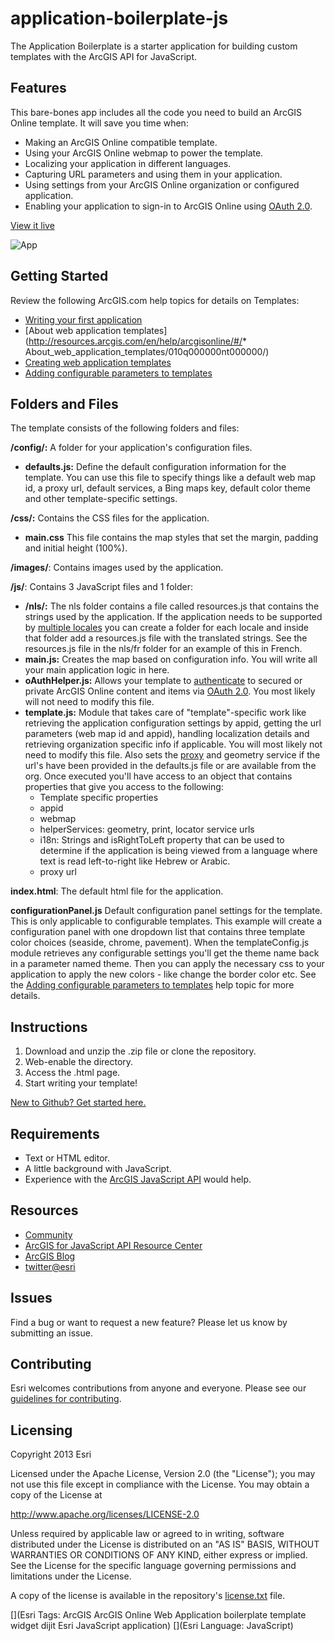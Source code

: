 # application-boilerplate-js

The Application Boilerplate is a starter application for building custom templates with the ArcGIS API for JavaScript.

## Features
This bare-bones app includes all the code you need to build an ArcGIS Online template. It will save you time when:

*	Making an ArcGIS Online compatible template.
*	Using your ArcGIS Online webmap to power the template.
*	Localizing your application in different languages.
*	Capturing URL parameters and using them in your application.
*	Using settings from your ArcGIS Online organization or configured application.
*	Enabling your application to sign-in to ArcGIS Online using [OAuth 2.0](http://oauth.net/2/).

[View it live](http://esri.github.io/application-boilerplate-js/application_boilerplate/)

![App](https://raw.github.com/Esri/application-boilerplate-js/master/application_boilerplate/images/thumb.png)

## Getting Started

Review the following ArcGIS.com help topics for details on Templates:

*	[Writing your first application](https://developers.arcgis.com/en/javascript/jstutorials/intro_firstmap_amd.html)
*   [About web application templates](http://resources.arcgis.com/en/help/arcgisonline/#/*   About_web_application_templates/010q000000nt000000/)
*   [Creating web application templates](http://resources.arcgis.com/en/help/arcgisonline/#/Creating_web_application_templates/010q00000072000000)
*   [Adding configurable parameters to templates](http://resources.arcgis.com/en/help/arcgisonline/#/Adding_configurable_parameters_to_templates/010q000000ns000000/)

## Folders and Files

The template consists of the following folders and files:

**/config/:** A folder for your application's configuration files. 

*   **defaults.js:** Define the default configuration information for the template. You can use this file to specify things like a default web map id, a proxy url, default services, a Bing maps key, default color theme and other template-specific settings.
 
**/css/:** Contains the CSS files for the application.

*	**main.css** This file contains the map styles that set the margin, padding and initial height (100%).

**/images/**: Contains images used by the application.

**/js/**: Contains 3 JavaScript files and 1 folder:

*   **/nls/:** The nls folder contains a file called resources.js that contains the strings used by the application. If the application needs to be supported by [multiple locales](https://developers.arcgis.com/en/javascript/jshelp/localization.html) you can create a folder for each locale and inside that folder add a resources.js file with the translated strings. See the resources.js file in the nls/fr folder for an example of this in French.
*   **main.js:** Creates the map based on configuration info. You will write all your main application logic in here.
*   **oAuthHelper.js:** Allows your template to [authenticate](https://developers.arcgis.com/en/authentication/) to secured or private ArcGIS Online content and items via [OAuth 2.0](http://oauth.net/2/). You most likely will not need to modify this file.
*   **template.js:** Module that takes care of "template"-specific work like retrieving the application configuration settings by appid, getting the url parameters (web map id and appid), handling localization details and retrieving organization specific info if applicable. You will most likely not need to modify this file. Also sets the [proxy](https://developers.arcgis.com/en/javascript/jshelp/ags_proxy.html) and geometry service if the url's have been provided in the defaults.js file or are available from the org. Once executed you'll have access to an object that contains properties that give you access to the following:
    *   Template specific properties
    *   appid
    *   webmap
    *   helperServices: geometry, print, locator service urls
    *   i18n: Strings and isRightToLeft property that can be used to determine if the application is being viewed from a language where text is read left-to-right like Hebrew or Arabic.
    *   proxy  url
    
**index.html**: The default html file for the application.

**configurationPanel.js** Default configuration panel settings for the template. This is only applicable to configurable templates. This example will create a configuration panel with one dropdown list that contains three template color choices (seaside, chrome, pavement). When the templateConfig.js module retrieves any configurable settings you'll get the theme name back in a parameter named theme. Then you can apply the necessary css to your application to apply the new colors - like change the border color etc. See the [Adding configurable parameters to templates](http://resources.arcgis.com/en/help/arcgisonline/#/Adding_configurable_parameters_to_templates/010q000000ns000000/) help topic for more details.

## Instructions

1. Download and unzip the .zip file or clone the repository.
2. Web-enable the directory.
3. Access the .html page.
4. Start writing your template!

[New to Github? Get started here.](https://github.com/)

## Requirements

* Text or HTML editor.
* A little background with JavaScript.
* Experience with the [ArcGIS JavaScript API](http://www.esri.com/) would help.

## Resources

* [Community](https://developers.arcgis.com/en/javascript/jshelp/community.html)
* [ArcGIS for JavaScript API Resource Center](http://help.arcgis.com/en/webapi/javascript/arcgis/index.html)
* [ArcGIS Blog](http://blogs.esri.com/esri/arcgis/)
* [twitter@esri](http://twitter.com/esri)

## Issues

Find a bug or want to request a new feature?  Please let us know by submitting an issue.

## Contributing

Esri welcomes contributions from anyone and everyone. Please see our [guidelines for contributing](https://github.com/esri/contributing).

## Licensing
Copyright 2013 Esri

Licensed under the Apache License, Version 2.0 (the "License");
you may not use this file except in compliance with the License.
You may obtain a copy of the License at

   http://www.apache.org/licenses/LICENSE-2.0

Unless required by applicable law or agreed to in writing, software
distributed under the License is distributed on an "AS IS" BASIS,
WITHOUT WARRANTIES OR CONDITIONS OF ANY KIND, either express or implied.
See the License for the specific language governing permissions and
limitations under the License.

A copy of the license is available in the repository's [license.txt](https://raw.github.com/Esri/application-boilerplate-js/master/license.txt) file.

[](Esri Tags: ArcGIS ArcGIS Online Web Application boilerplate template widget dijit Esri JavaScript application)
[](Esri Language: JavaScript)

